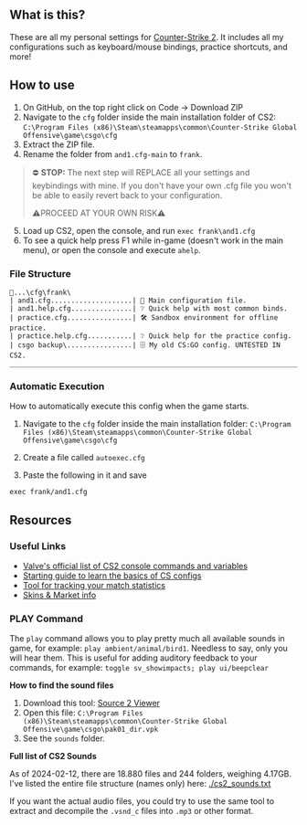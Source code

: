 ## What is this?

These are all my personal settings for [Counter-Strike 2](https://store.steampowered.com/app/730/CounterStrike_2/).
It includes all my configurations such as keyboard/mouse bindings, practice shortcuts, and more!

## How to use

1. On GitHub, on the top right click on Code → Download ZIP
2. Navigate to the `cfg` folder inside the main installation folder of CS2:
`C:\Program Files (x86)\Steam\steamapps\common\Counter-Strike Global Offensive\game\csgo\cfg`
3. Extract the ZIP file.
4. Rename the folder from `and1.cfg-main` to `frank`.

> ⛔ **STOP:** The next step will REPLACE all your settings and keybindings with mine. If you don't have your own .cfg file you won't be able to easily revert back to your configuration.
> 
> ⚠PROCEED AT YOUR OWN RISK⚠

5. Load up CS2, open the console, and run `exec frank\and1.cfg`
6. To see a quick help press F1 while in-game (doesn't work in the main menu), or open the console and execute `ahelp`.

### File Structure

```
📁...\cfg\frank\
| and1.cfg....................| 📄 Main configuration file.
| and1.help.cfg...............| ❔ Quick help with most common binds.
| practice.cfg................| 🛠 Sandbox environment for offline practice.
| practice.help.cfg...........| ❔ Quick help for the practice config.
| csgo backup\................| 🗄 My old CS:GO config. UNTESTED IN CS2.
_________________________________________________________________________________
```

### Automatic Execution

How to automatically execute this config when the game starts.

1. Navigate to the `cfg` folder inside the main installation folder:
`C:\Program Files (x86)\Steam\steamapps\common\Counter-Strike Global Offensive\game\csgo\cfg`

2. Create a file called `autoexec.cfg`

3. Paste the following in it and save
```
exec frank/and1.cfg
```

## Resources

### Useful Links
- [Valve's official list of CS2 console commands and variables](https://developer.valvesoftware.com/wiki/List_of_Counter-Strike_2_console_commands_and_variables)
- [Starting guide to learn the basics of CS configs](https://steamcommunity.com/sharedfiles/filedetails/?id=314801693)
- [Tool for tracking your match statistics](https://csstats.gg/)
- [Skins & Market info](https://csgostash.com/)

### PLAY Command

The `play` command allows you to play pretty much all available sounds in game, for example: `play ambient/animal/bird1`. Needless to say, only you will hear them.
This is useful for adding auditory feedback to your commands, for example: `toggle sv_showimpacts; play ui/beepclear`

**How to find the sound files**

1. Download this tool: [Source 2 Viewer](https://valveresourceformat.github.io/)
2. Open this file: `C:\Program Files (x86)\Steam\steamapps\common\Counter-Strike Global Offensive\game\csgo\pak01_dir.vpk`
3. See the `sounds` folder.

**Full list of CS2 Sounds**

As of 2024-02-12, there are 18.880 files and 244 folders, weighing 4.17GB.
I've listed the entire file structure (names only) here: [./cs2_sounds.txt](./misc/cs2_sounds.txt)

If you want the actual audio files, you could try to use the same tool to extract and decompile the `.vsnd_c` files into `.mp3` or other format.

